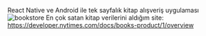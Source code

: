 React Native ve Android ile tek sayfalık kitap alışveriş uygulaması
![bookstore](https://github.com/user-attachments/assets/c43dff08-08f9-4b30-aeda-2fd689eb0f46)
En çok satan kitap verilerini aldığım site: https://developer.nytimes.com/docs/books-product/1/overview 
